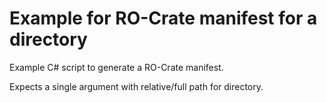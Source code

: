 # Example for RO-Crate manifest for a directory

Example C# script to generate a RO-Crate manifest.

Expects a single argument with relative/full path for directory.
